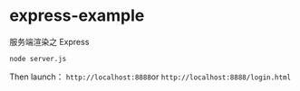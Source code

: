 # express-example
服务端渲染之 Express 

```
node server.js
```

Then launch：
`http://localhost:8888`or `http://localhost:8888/login.html`
